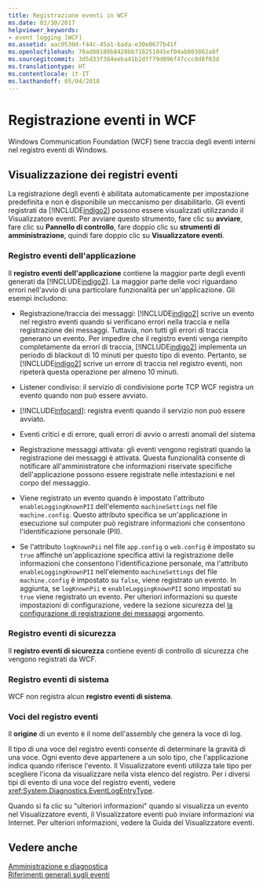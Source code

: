 ```yaml
---
title: Registrazione eventi in WCF
ms.date: 03/30/2017
helpviewer_keywords:
- event logging [WCF]
ms.assetid: aac0530d-f44c-45a1-bada-e30e0677b41f
ms.openlocfilehash: 78ad80188b8428bb718251045ef04ab803862a0f
ms.sourcegitcommit: 3d5d33f384eeba41b2dff79d096f47ccc8d8f03d
ms.translationtype: HT
ms.contentlocale: it-IT
ms.lasthandoff: 05/04/2018
---
```

# <a name="event-logging-in-wcf"></a>Registrazione eventi in WCF
Windows Communication Foundation (WCF) tiene traccia degli eventi interni nel registro eventi di Windows.  
  
## <a name="viewing-event-logs"></a>Visualizzazione dei registri eventi  
 La registrazione degli eventi è abilitata automaticamente per impostazione predefinita e non è disponibile un meccanismo per disabilitarlo. Gli eventi registrati da [!INCLUDE[indigo2](../../../../../includes/indigo2-md.md)] possono essere visualizzati utilizzando il Visualizzatore eventi. Per avviare questo strumento, fare clic su **avviare**, fare clic su **Pannello di controllo**, fare doppio clic su **strumenti di amministrazione**, quindi fare doppio clic su **Visualizzatore eventi**.  
  
### <a name="application-event-log"></a>Registro eventi dell'applicazione  
 Il **registro eventi dell'applicazione** contiene la maggior parte degli eventi generati da [!INCLUDE[indigo2](../../../../../includes/indigo2-md.md)]. La maggior parte delle voci riguardano errori nell'avvio di una particolare funzionalità per un'applicazione. Gli esempi includono:  
  
-   Registrazione/traccia dei messaggi: [!INCLUDE[indigo2](../../../../../includes/indigo2-md.md)] scrive un evento nel registro eventi quando si verificano errori nella traccia e nella registrazione dei messaggi. Tuttavia, non tutti gli errori di traccia generano un evento. Per impedire che il registro eventi venga riempito completamente da errori di traccia, [!INCLUDE[indigo2](../../../../../includes/indigo2-md.md)] implementa un periodo di blackout di 10 minuti per questo tipo di evento. Pertanto, se [!INCLUDE[indigo2](../../../../../includes/indigo2-md.md)] scrive un errore di traccia nel registro eventi, non ripeterà questa operazione per almeno 10 minuti.  
  
-   Listener condiviso: il servizio di condivisione porte TCP WCF registra un evento quando non può essere avviato.  
  
-   [!INCLUDE[infocard](../../../../../includes/infocard-md.md)]: registra eventi quando il servizio non può essere avviato.  
  
-   Eventi critici e di errore, quali errori di avvio o arresti anomali del sistema  
  
-   Registrazione messaggi attivata: gli eventi vengono registrati quando la registrazione dei messaggi è attivata. Questa funzionalità consente di notificare all'amministratore che informazioni riservate specifiche dell'applicazione possono essere registrate nelle intestazioni e nel corpo del messaggio.  
  
-   Viene registrato un evento quando è impostato l'attributo `enableLoggingKnownPII` dell'elemento `machineSettings` nel file `machine.config`. Questo attributo specifica se un'applicazione in esecuzione sul computer può registrare informazioni che consentono l'identificazione personale (PII).  
  
-   Se l'attributo `logKnownPii` nel file `app.config` o `web.config` è impostato su `true` affinché un'applicazione specifica attivi la registrazione delle informazioni che consentono l'identificazione personale, ma l'attributo `enableLoggingKnownPII` nell'elemento `machineSettings` del file `machine.config` è impostato su `false`, viene registrato un evento. In aggiunta, se `logKnownPii` e `enableLoggingKnownPII` sono impostati su `true` viene registrato un evento. Per ulteriori informazioni su queste impostazioni di configurazione, vedere la sezione sicurezza del [la configurazione di registrazione dei messaggi](../../../../../docs/framework/wcf/diagnostics/configuring-message-logging.md) argomento.  
  
### <a name="security-event-log"></a>Registro eventi di sicurezza  
 Il **registro eventi di sicurezza** contiene eventi di controllo di sicurezza che vengono registrati da WCF.  
  
### <a name="system-event-log"></a>Registro eventi di sistema  
 WCF non registra alcun **registro eventi di sistema**.  
  
### <a name="event-log-entries"></a>Voci del registro eventi  
 Il **origine** di un evento è il nome dell'assembly che genera la voce di log.  
  
 Il tipo di una voce del registro eventi consente di determinare la gravità di una voce. Ogni evento deve appartenere a un solo tipo, che l'applicazione indica quando riferisce l'evento. Il Visualizzatore eventi utilizza tale tipo per scegliere l'icona da visualizzare nella vista elenco del registro. Per i diversi tipi di evento di una voce del registro eventi, vedere <xref:System.Diagnostics.EventLogEntryType>.  
  
 Quando si fa clic su "ulteriori informazioni" quando si visualizza un evento nel Visualizzatore eventi, il Visualizzatore eventi può inviare informazioni via Internet. Per ulteriori informazioni, vedere la Guida del Visualizzatore eventi.  
  
## <a name="see-also"></a>Vedere anche  
 [Amministrazione e diagnostica](../../../../../docs/framework/wcf/diagnostics/index.md)  
 [Riferimenti generali sugli eventi](../../../../../docs/framework/wcf/diagnostics/event-logging/events-general-reference.md)
